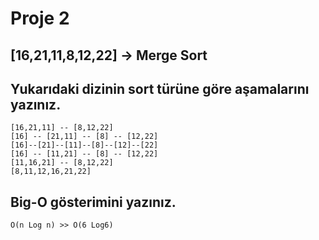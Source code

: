 # Proje 2
## [16,21,11,8,12,22] -> Merge Sort

## Yukarıdaki dizinin sort türüne göre aşamalarını yazınız.
```
[16,21,11] -- [8,12,22]
[16] -- [21,11] -- [8] -- [12,22]
[16]--[21]--[11]--[8]--[12]--[22]
[16] -- [11,21] -- [8] -- [12,22]
[11,16,21] -- [8,12,22]
[8,11,12,16,21,22]
```

## Big-O gösterimini yazınız.
````
O(n Log n) >> O(6 Log6)
